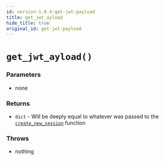 ```yaml
---
id: version-1.0.X-get-jwt-payload
title: get_jwt_ayload
hide_title: true
original_id: get-jwt-payload
---
```


# `get_jwt_ayload()`

### Parameters
- none

### Returns
- `dict` - Will be deeply equal to whatever was passed to the [`create_new_session`](../create-new-session) function

### Throws
- nothing